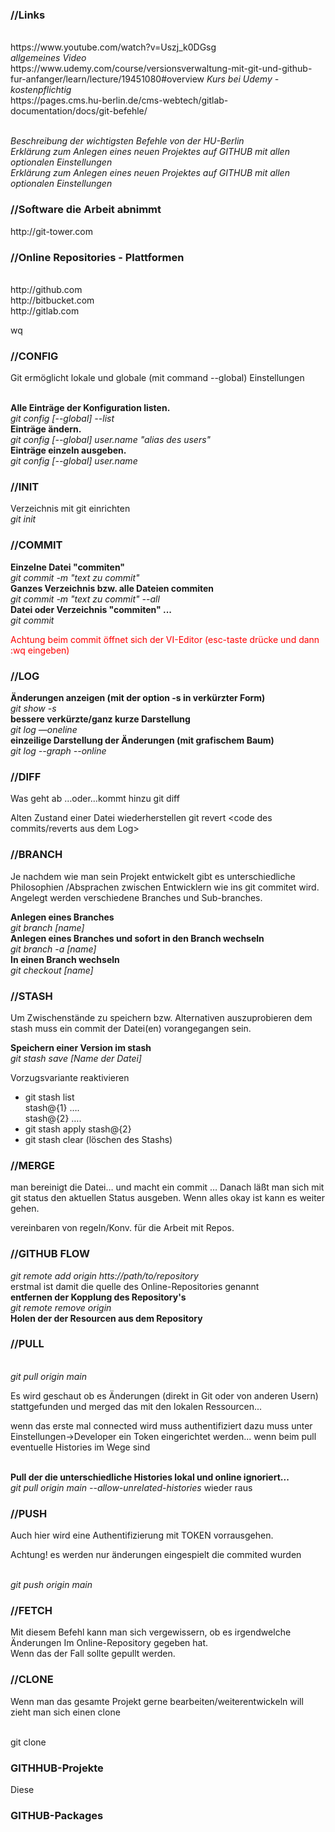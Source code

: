 
<h3>//Links</h3>
<br>
https://www.youtube.com/watch?v=Uszj_k0DGsg
<br><i>allgemeines Video</i>
<br>
https://www.udemy.com/course/versionsverwaltung-mit-git-und-github-fur-anfanger/learn/lecture/19451080#overview
<i>Kurs bei Udemy  - kostenpflichtig</i>
<br>https://pages.cms.hu-berlin.de/cms-webtech/gitlab-documentation/docs/git-befehle/

<br><i>Beschreibung der wichtigsten Befehle von der HU-Berlin</i>
<br><i>Erklärung zum Anlegen eines neuen Projektes auf GITHUB mit allen optionalen Einstellungen</i>
<br><i>Erklärung zum Anlegen eines neuen Projektes auf GITHUB mit allen optionalen Einstellungen</i>

<h3>//Software die Arbeit abnimmt</h3>
http://git-tower.com
<h3>//Online Repositories  - Plattformen</h3>
<br>http://github.com
<br>http://bitbucket.com
<br>http://gitlab.com

wq
<h3>//CONFIG</h3>
<p>Git ermöglicht lokale und globale (mit command --global) Einstellungen</p>
<br><b>Alle Einträge der Konfiguration listen.</b>
<br><i>git config [--global] --list</i>
<br><b>Einträge ändern.</b>
<br><i>git config [--global] user.name "alias des users"</i>
<br><b>Einträge einzeln ausgeben.</b>
<br><i>git config [--global] user.name </i>


 
<h3>//INIT</h3> 
Verzeichnis mit git einrichten
<br><i>git init</i>

<h3>//COMMIT</h3> 
<b>Einzelne Datei "commiten" </b>
<br><i>git commit -m "text zu commit" <file></i>
<br><b>Ganzes Verzeichnis bzw. alle Dateien commiten</b>
<br><i>git commit -m "text zu commit" --all</i>
<br><b>Datei oder Verzeichnis  "commiten" ...</b>
<br><i>git commit <file|--all></i>
<p style="color:red;">
Achtung beim commit öffnet sich der VI-Editor (esc-taste drücke und dann :wq eingeben)
</p>

<h3>//LOG</h3> 
<b>Änderungen anzeigen (mit der option -s in verkürzter  Form)</b>
<br><i>git show -s</i>
<br><b>bessere verkürzte/ganz kurze  Darstellung</b>
<br><i>git log —oneline</i>
<br><b>einzeilige Darstellung der Änderungen  (mit grafischem Baum)</b>
<br><i>git log --graph --online</i>

<h3>//DIFF</h3>
Was geht ab …oder…kommt hinzu 
git diff <coding des commits/reverts aus dem Log>

Alten Zustand einer Datei wiederherstellen 
git revert <code des commits/reverts aus dem Log>

<h3>//BRANCH</h3>
<p>
Je nachdem wie man sein Projekt entwickelt gibt es unterschiedliche Philosophien
/Absprachen zwischen Entwicklern wie ins git commitet wird.
Angelegt werden verschiedene Branches und Sub-branches.
</p>
<b>Anlegen eines Branches</b>
<br><i>git branch [name]</i>
<br><b>Anlegen eines Branches und sofort in den Branch wechseln</b>
<br><i>git branch -a [name]</i>
<br><b>In einen Branch wechseln</b>
<br><i>git checkout [name] </i> 

<h3>//STASH</h3>
<p>
Um Zwischenstände zu speichern bzw. Alternativen auszuprobieren
dem stash muss ein commit der Datei(en) vorangegangen sein.
</p>
<b>Speichern einer Version im stash</b>
<br><i>git stash save [Name der Datei]</i>
 
Vorzugsvariante reaktivieren
<ul><li>git stash list
<br>stash@{1} ….
<br>stash@{2} ….
  </li>
  <li>git stash apply stash@{2}</li>
  <li>git stash clear (löschen des Stashs)</li></ul>

<h3>//MERGE</h3>
man bereinigt die Datei… und macht ein commit …
Danach läßt man sich mit git status den aktuellen Status ausgeben.
Wenn alles okay ist kann es weiter gehen.

vereinbaren von regeln/Konv. für die Arbeit mit Repos.
<h3>//GITHUB FLOW</h3>
<i>git remote add origin htts://path/to/repository</i>
<br>erstmal ist damit die quelle des Online-Repositories
genannt 
<br><b>entfernen der Kopplung des Repository's</b>
<br><i>git remote remove origin </i>
<br><b>Holen der der Resourcen aus dem Repository</b>
<h3>//PULL</h3>
<br><i>git pull origin main</i>
<p>Es wird geschaut ob es Änderungen (direkt in Git oder von anderen Usern) 
stattgefunden und merged das mit den lokalen Ressourcen...</p>
<p>wenn das erste mal connected wird muss authentifiziert 
dazu muss unter Einstellungen->Developer ein Token eingerichtet werden...
wenn beim pull eventuelle Histories im Wege sind
</p>
<br><b>Pull der die unterschiedliche Histories lokal und online ignoriert...</b>
<br><i>git pull origin main --allow-unrelated-histories</i>
wieder raus
<h3>//PUSH</h3>
<p>Auch hier wird eine Authentifizierung mit TOKEN vorrausgehen.</p>
<p class="red">Achtung! es werden nur änderungen eingespielt die commited wurden</p>
<br><i>git push origin main</i>

<h3>//FETCH</h3>
<p>
Mit diesem Befehl kann man sich vergewissern, ob es irgendwelche Änderungen
Im Online-Repository gegeben hat.
<br>Wenn das der Fall sollte gepullt werden.
</p>
<h3>//CLONE</h3>
<p>
Wenn man das gesamte Projekt gerne bearbeiten/weiterentwickeln will
zieht man sich einen clone 
</p>
<br>git clone <https://pfad/da/hin>
<h3>GITHHUB-Projekte</h3>
<p>Diese</p>

<h3>GITHUB-Packages</h3>


